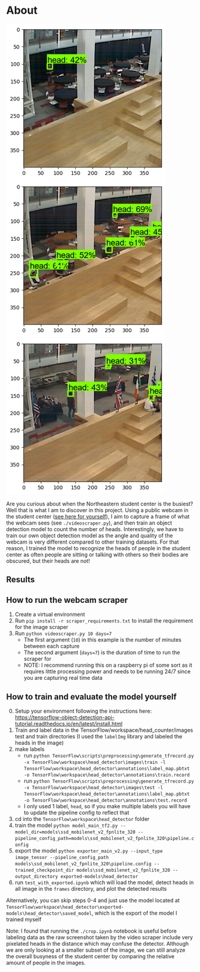 # About
![example detection](exampleImages\example1.png) ![example detection](exampleImages\example2.png) ![example detection](exampleImages\example3.png)

Are you curious about when the Northeastern student center is the busiest? Well that is what I am to discover in this project. 
Using a public webcam in the student center ([see here for yourself]('http://129.10.161.241/mjpg/video.mjpg')), I aim to capture a frame of what the webcam sees (see `./videoscraper.py`),
and then train an object detection model to count the number of heads. Interestingly, we have to train our own object detection model as the angle and quality of the
webcam is very different compared to other training datasets. For that reason, I trained the model to recognize the heads of people in the student center as often people are sitting or talking with others so their bodies are obscured, but their heads are not!

## Results

## How to run the webcam scraper
1. Create a virtual environment
2. Run `pip install -r scraper_requirements.txt` to install the requirement for the image scraper
3. Run `python videoscraper.py 10 days=7`
    - The first argument (`10`) in this example is the number of minutes between each capture
    - The second argument (`days=7`) is the duration of time to run the scraper for
    - NOTE: I recommend running this on a raspberry pi of some sort as it requires little processing power and needs to be running 24/7 since you are capturing real time data

## How to train and evaluate the model yourself
0. Setup your environment following the instructions here: https://tensorflow-object-detection-api-tutorial.readthedocs.io/en/latest/install.html
1. Train and label data in the TensorFlow/workspace/head_counter/images test and train directories (I used the `labelImg` library and labeled the heads in the image)
2. make labels
    - run `python TensorFlow\scripts\preprocessing\generate_tfrecord.py -x TensorFlow\workspace\head_detector\images\train -l TensorFlow\workspace\head_detector\annotations\label_map.pbtxt -o TensorFlow\workspace\head_detector\annotations\train.record`
    - run `python TensorFlow\scripts\preprocessing\generate_tfrecord.py -x TensorFlow\workspace\head_detector\images\test -l TensorFlow\workspace\head_detector\annotations\label_map.pbtxt -o TensorFlow\workspace\head_detector\annotations\test.record`
    - I only used 1 label, `head`, so if you make multiple labels you will have to update the pipeline config to reflect that
3. cd into the `TensorFlow\workspace\head_detector` folder
3. train the model `python model_main_tf2.py --model_dir=models\ssd_mobilenet_v2_fpnlite_320 --pipeline_config_path=models\ssd_mobilenet_v2_fpnlite_320\pipeline.config`
4. export the model `python exporter_main_v2.py --input_type image_tensor --pipeline_config_path models\ssd_mobilenet_v2_fpnlite_320\pipeline.config --trained_checkpoint_dir models\ssd_mobilenet_v2_fpnlite_320 --output_directory exported-models\head_detector`
5. run `test_with_exported.ipynb` which will load the model, detect heads in all image in the `frames` directory, and plot the detected results

Alternatively, you can skip steps 0-4 and just use the model located at `TensorFlow\workspace\head_detector\exported-models\head_detector\saved_model`, which is the export of the model I trained myself

Note: I found that running the `./crop.ipynb` notebook is useful before labeling data as the raw screenshot taken by the video scraper include very pixelated heads in the distance which may confuse the detector. Although we are only looking at a smaller subset of the image, we can still analyze the overall busyness of the student center by comparing the relative amount of people in the images.

